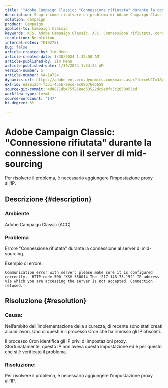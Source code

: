 ```yaml
---
title: '"Adobe Campaign Classic: "Connessione rifiutata" durante la connessione con il server di mid-sourcing"'
description: Scopri come risolvere un problema di Adobe Campaign Classic in cui viene visualizzato l’errore "Connessione rifiutata" durante la connessione con il server di mid-sourcing.
solution: Campaign
product: Campaign
applies-to: Campaign Classic
keywords: KCS, Adobe Campaign Classic, ACC, Connessione rifiutata, connessione, server di mid-sourcing, Risoluzione dei problemi
resolution: Resolution
internal-notes: TK192751
bug: false
article-created-by: Jim Menn
article-created-date: 1/30/2024 1:32:50 AM
article-published-by: Jim Menn
article-published-date: 1/30/2024 1:54:34 AM
version-number: 5
article-number: KA-14724
dynamics-url: https://adobe-ent.crm.dynamics.com/main.aspx?forceUCI=1&pagetype=entityrecord&etn=knowledgearticle&id=ad8e0175-0fbf-ee11-9079-6045bd006268
exl-id: e2861ab4-f351-435b-9bcd-6c08b76ebb59
source-git-commit: 4d8871db475f268ad53522dc9ebfc5c2850853ad
workflow-type: tm+mt
source-wordcount: '147'
ht-degree: 3%

---
```


# Adobe Campaign Classic: &quot;Connessione rifiutata&quot; durante la connessione con il server di mid-sourcing


Per risolvere il problema, è necessario aggiungere l&#39;impostazione proxy all&#39;IP.

## Descrizione {#description}


### Ambiente

Adobe Campaign Classic (ACC)

### Problema

Errore &quot;Connessione rifiutata&quot; durante la connessione al server di mid-sourcing.

Esempio di errore:


```
Communication error with server: please make sure it is configured correctly.  HTTP code 500 'XSV-350014 The '217.148.73.152' IP address via which you are accessing the server is not accepted. Connection refused.'
```



## Risoluzione {#resolution}


### Causa:

Nell’ambito dell’implementazione della sicurezza, di recente sono stati creati alcuni lavori. Uno di questi è il processo Cron che ha rimosso gli IP obsoleti.

Il processo Cron identifica gli IP privi di impostazioni proxy. Sfortunatamente, questo IP non aveva questa impostazione ed è per questo che si è verificato il problema.

### Risoluzione:

Per risolvere il problema, è necessario aggiungere l&#39;impostazione proxy all&#39;IP.

